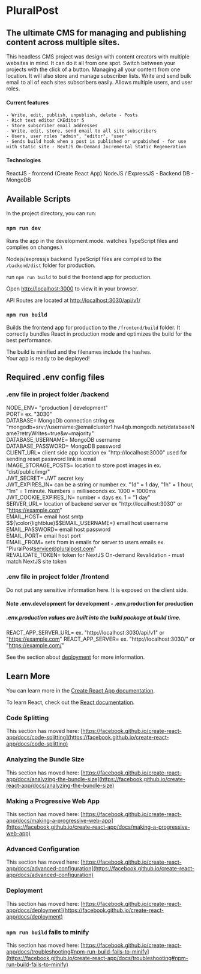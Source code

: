 # PluralPost

## The ultimate CMS for managing and publishing content across multiple sites.

This headless CMS project was design with content creators with multiple websites in mind. It can do it all from one spot. Switch between your projects with the click of a button. Managing all your content from one location. It will also store and manage subscriber lists. Write and send bulk email to all of each sites subscribers easily. Allows multiple users, and user roles.

#### Current features

    - Write, edit, publish, unpublish, delete - Posts
    - Rich text editor CKEditor 5
    - Store subscriber email addresses
    - Write, edit, store, send email to all site subscribers
    - Users, user roles "admin", "editor", "user"
    - Sends build hook when a post is published or unpubished - for use with static site - NextJS On-Demand Incremental Static Regeneration

#### Technologies

ReactJS - frontend (Create React App)
NodeJS / ExpressJS - Backend
DB - MongoDB

## Available Scripts

In the project directory, you can run:

### `npm run dev`

Runs the app in the development mode. watches TypeScript files and complies on changes.\

Nodejs/expressjs backend TypeScript files are compiled to the `/backend/dist` folder for production.

run `npm run build` to build the frontend app for production.

Open [http://localhost:3000](http://localhost:3000) to view it in your browser.

API Routes are located at [http://localhost:3030/api/v1/](https:localhost:3030/api/v1/)

### `npm run build`

Builds the frontend app for production to the `/frontend/build` folder.
It correctly bundles React in production mode and optimizes the build for the best performance.

The build is minified and the filenames include the hashes.\
Your app is ready to be deployed!

## Required .env config files

### .env file in project folder /backend

NODE_ENV= "production | development"  
PORT= ex. "3030"  
DATABASE= MongoDb connection string ex "mongodb+srv://username:<password>@emailcluster1.hw4qb.mongodb.net/databaseName?retryWrites=true&w=majority"  
DATABASE_USERNAME= MongoDB username  
DATABASE_PASSWORD= MongoDB password  
CLIENT_URL= client side app location ex "http://localhost:3000" used for sending reset password link in email  
IMAGE_STORAGE_POSTS= location to store post images in ex. "dist/public/img/"  
JWT_SECRET= JWT secret key  
JWT_EXPIRES_IN= can be a string or number ex. "1d" = 1 day, "1h" = 1 hour, "1m" = 1 minute. Numbers = milliseconds ex. 1000 = 1000ms  
JWT_COOKIE_EXPIRES_IN= number = days ex. 1 = "1 day"  
SERVER_URL= location of backend server ex "http://localhost:3030" or "https://example.com"  
EMAIL_HOST= email host smtp  
$${\color{lightblue}$$EMAIL_USERNAME=} email host username  
EMAIL_PASSWORD= email host password  
EMAIL_PORT= email host port  
EMAIL_FROM= sets from in emails for server to users emails ex. "PluralPost<service@pluralpost.com>"  
REVALIDATE_TOKEN= token for NextJS On-demand Revalidation - must match NextJS site token

### .env file in project folder /frontend

Do not put any sensitive information here. It is exposed on the client side.

#### Note .env.development for development - .env.production for production

##### .env.production values are built into the build package at build time.

REACT_APP_SERVER_URL= ex. "http://localhost:3030/api/v1" or "https://example.com"
REACT_APP_SERVER= ex. "http://localhost:3030/" or "https://example.com/"

See the section about [deployment](https://facebook.github.io/create-react-app/docs/deployment) for more information.

## Learn More

You can learn more in the [Create React App documentation](https://facebook.github.io/create-react-app/docs/getting-started).

To learn React, check out the [React documentation](https://reactjs.org/).

### Code Splitting

This section has moved here: [https://facebook.github.io/create-react-app/docs/code-splitting](https://facebook.github.io/create-react-app/docs/code-splitting)

### Analyzing the Bundle Size

This section has moved here: [https://facebook.github.io/create-react-app/docs/analyzing-the-bundle-size](https://facebook.github.io/create-react-app/docs/analyzing-the-bundle-size)

### Making a Progressive Web App

This section has moved here: [https://facebook.github.io/create-react-app/docs/making-a-progressive-web-app](https://facebook.github.io/create-react-app/docs/making-a-progressive-web-app)

### Advanced Configuration

This section has moved here: [https://facebook.github.io/create-react-app/docs/advanced-configuration](https://facebook.github.io/create-react-app/docs/advanced-configuration)

### Deployment

This section has moved here: [https://facebook.github.io/create-react-app/docs/deployment](https://facebook.github.io/create-react-app/docs/deployment)

### `npm run build` fails to minify

This section has moved here: [https://facebook.github.io/create-react-app/docs/troubleshooting#npm-run-build-fails-to-minify](https://facebook.github.io/create-react-app/docs/troubleshooting#npm-run-build-fails-to-minify)
